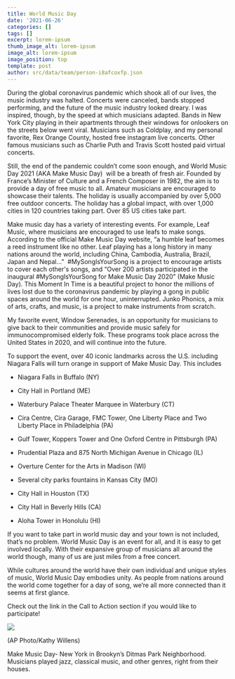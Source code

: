 ```yaml
---
title: World Music Day
date: '2021-06-26'
categories: []
tags: []
excerpt: lorem-ipsum
thumb_image_alt: lorem-ipsum
image_alt: lorem-ipsum
image_position: top
template: post
author: src/data/team/person-i8afcoxfp.json
---
```

During the global coronavirus pandemic which shook all of our lives, the music industry was halted. Concerts were canceled, bands stopped performing, and the future of the music industry looked dreary. I was inspired, though, by the speed at which musicians adapted. Bands in New York City playing in their apartments through their windows for onlookers on the streets below went viral. Musicians such as Coldplay, and my personal favorite, Rex Orange County, hosted free instagram live concerts. Other famous musicians such as Charlie Puth and Travis Scott hosted paid virtual concerts. 

Still, the end of the pandemic couldn’t come soon enough, and World Music Day 2021 (AKA Make Music Day)  will be a breath of fresh air. Founded by France’s Minister of Culture and a French Composer in 1982, the aim is to provide a day of free music to all. Amateur musicians are encouraged to showcase their talents. The holiday is usually accompanied by over 5,000 free outdoor concerts. The holiday has a global impact, with over 1,000 cities in 120 countries taking part. Over 85 US cities take part. 

Make music day has a variety of interesting events. For example, Leaf Music, where musicians are encouraged to use leafs to make songs. According to the official Make Music Day website, “a humble leaf becomes a reed instrument like no other. Leaf playing has a long history in many nations around the world, including China, Cambodia, Australia, Brazil, Japan and Nepal...”  #MySongIsYourSong is a project to encourage artists to cover each other's songs, and “Over 200 artists participated in the inaugural #MySongIsYourSong for Make Music Day 2020” (Make Music Day). This Moment In Time is a beautiful project to honor the millions of lives lost due to the coronavirus pandemic by playing a gong in public spaces around the world for one hour, uninterrupted. Junko Phonics, a mix of arts, crafts, and music, is a project to make instruments from scratch. 

My favorite event, Window Serenades, is an opportunity for musicians to give back to their communities and provide music safely for immunocompromised elderly folk. These programs took place across the United States in 2020, and will continue into the future. 

To support the event, over 40 iconic landmarks across the U.S. including Niagara Falls will turn orange in support of Make Music Day. This includes

*   Niagara Falls in Buffalo (NY)

*   City Hall in Portland (ME)

*   Waterbury Palace Theater Marquee in Waterbury (CT)

*   Cira Centre, Cira Garage, FMC Tower, One Liberty Place and Two Liberty Place in Philadelphia (PA)

*   Gulf Tower, Koppers Tower and One Oxford Centre in Pittsburgh (PA)

*   Prudential Plaza and 875 North Michigan Avenue in Chicago (IL)

*   Overture Center for the Arts in Madison (WI)

*   Several city parks fountains in Kansas City (MO)

*   City Hall in Houston (TX)

*   City Hall in Beverly Hills (CA)

*   Aloha Tower in Honolulu (HI)

If you want to take part in world music day and your town is not included, that’s no problem. World Music Day is an event for all, and it is easy to get involved locally. With their expansive group of musicians all around the world though, many of us are just miles from a free concert. 

While cultures around the world have their own individual and unique styles of music, World Music Day embodies unity. As people from nations around the world come together for a day of song, we’re all more connected than it seems at first glance. 

Check out the link in the Call to Action section if you would like to participate!



![](https://lh5.googleusercontent.com/xYSD1wo9vBoMTeyEzXOQVBmEtjM8VXCI4VIpwWfErgrh8K4lYZkNyldXkF33WRo6ncD7FmMTf67\_QkNF-juJblaha8FLK8aTjKkBMao5PVsRSsOteZFksrP-y3YwnVtx7ZB2Tc0t)


(AP Photo/Kathy Willens)

Make Music Day- New York in Brookyn’s Ditmas Park Neighborhood. Musicians played jazz, classical music, and other genres, right from their houses. 
